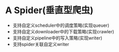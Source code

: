 # A Spider(垂直型爬虫)
- 支持自定义scheduler中的调度策略(实现queuer)
- 支持自定义downloader中的下载策略(实现crawler)
- 支持自定义pipeline中的写入策略(实现writer)
- 支持spider关联自定义writer
